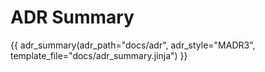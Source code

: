 # ADR Summary

{{ adr_summary(adr_path="docs/adr", adr_style="MADR3", template_file="docs/adr_summary.jinja") }}
